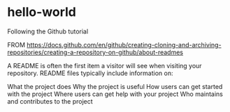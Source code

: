 # hello-world
Following the Github tutorial

FROM
https://docs.github.com/en/github/creating-cloning-and-archiving-repositories/creating-a-repository-on-github/about-readmes


A README is often the first item a visitor will see when visiting your repository. README files typically include information on:

What the project does
Why the project is useful
How users can get started with the project
Where users can get help with your project
Who maintains and contributes to the project
